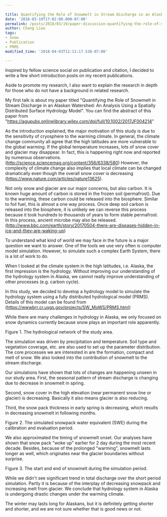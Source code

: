 ```yaml
---
 
title: Quantifying the Role of Snowmelt in Stream Discharge in an Alaskan Watershed
date: '2018-03-19T17:02:00.000-07:00'
permalink: /posts/2018/03/19/paper-discussion-quantifying-the-role-of-snowmelt-in-stream-discharge-in-an-alaskan-watershed/
author: Chang Liao
tags:
- Snow
- Publication
- PRMS
modified_time: '2018-04-03T12:11:17.538-07:00'

---
```


Inspired by fellow science social on publication and citation, I decided to write a few short introduction posts on my recent publications.

Aside to promote my research, I also want to explain the research in depth for those who do not have a background in related research.

My first talk is about my paper titled "Quantifying the Role of Snowmelt in Stream Discharge in an Alaskan Watershed: An Analysis Using a Spatially Distributed Surface Hydrology Model". You can find the abstract of this paper from "https://agupubs.onlinelibrary.wiley.com/doi/full/10.1002/2017JF004214"

As the introduction explained, the major motivation of this study is due to the sensitivity of cryosphere to the warming climate. In general, the climate change community all agree that the high latitudes are more vulnerable to the global warming. If the global temperature increases, lots of snow cover and glacier may disappear. In fact, this is happening right now and reported by numerous observations. (http://science.sciencemag.org/content/356/6338/580) However, the complexity of climate change also implies that local climate can be changed dramatically even though the overall snow cover is decreasing (https://www.nature.com/articles/nature13625).

Not only snow and glacier are our major concerns, but also carbon. It is known huge amount of carbon is stored in the frozen soil (permafrost). Due to the warming, these carbon could be released into the biosphere. Similar to foil fuel, this is almost a one way process. Once deep soil carbon is released into the biosphere, it is unlikely we can reverse this process because it took hundreds to thousands of years to form stable permafrost. In this process, ancient microbe may also be released.
(http://www.bbc.com/earth/story/20170504-there-are-diseases-hidden-in-ice-and-they-are-waking-up)

To understand what kind of world we may face in the future is a major question we want to answer. One of the tools we use very often is computer model simulation. However, to simulate such a complex Earth System, there is a lot of work to do.

When I looked at the climate system in the high latitudes, i.e. Alaska, the first impression is the hydrology. Without improving our understanding of the hydrology system in Alaska, we cannot really improve understanding of other processes (e.g. carbon cycle).

In this study, we decided to develop a hydrology model to simulate the hydrology system using a fully distributed hydrological model (PRMS). Details of this model can be found from (https://wwwbrr.cr.usgs.gov/projects/SW_MoWS/PRMS.html)

While there are many challenges in hydrology in Alaska, we only focused on snow dynamics currently because snow plays an important role apparently.


 Figure 1. The hydrological network of the study area.


The simulation was driven by precipitation and temperature. Soil type and vegetation coverage, etc. are also used to set up the parameter distribution. The core processes we are interested in are the formation, compact and melt of snow. We also looked into the contribution of snowmelt to the stream discharge.

Our simulations have shown that lots of changes are happening unseen in our study area. First, the seasonal pattern of stream discharge is changing due to decrease in snowmelt in spring.

Second, snow cover in the high elevation (near permanent snow line or glacier) is decreasing. Basically it also means glacier is also reducing.

Third, the snow pack thickness in early spring is decreasing, which results in decreasing snowmelt in following months.



Figure 2. The simulated snowpack water equivalent (SWE) during the calibration and evaluation period.

We also approximated the timing of snowmelt onset. Our analyses have shown that snow pack "woke up" earlier for 2 day during the most recent decade. Besides, because of the prolonged "warming", snowmelt lasts longer as well, which originates near the glacier boundaries without surprise.

Figure 3. The start and end of snowmelt during the simulation period.

While we didn't see significant trend in total discharge over the short period simulation. Partly it is because of the interplay of decreasing snowpack and increasing melt from glacier. We conclude that hydrology system in Alaska is undergoing drastic changes under the warming climate.

The winter may lasts long for Alaskans, but it is definitely getting shorter and shorter, and we are not sure whether that is good news or not.